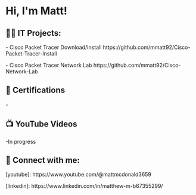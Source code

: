 <h1>Hi, I'm Matt! </h1>

<h2>👨‍💻 IT Projects:</h2>
<p>- Cisco Packet Tracer Download/Install https://github.com/mmatt92/Cisco-Packet-Tracer-Install </p>
<p>- Cisco Packet Tracer Network Lab https://github.com/mmatt92/Cisco-Network-Lab </p>

<h2>📄 Certifications</h2>
<p>-</p>
<h2>📺 YouTube Videos</h2>
<p>-In progress</p>



<h2> 🤳 Connect with me:</h2>
<p>[youtube]: https://www.youtube.com/@mattmcdonald3659</p>
<p>[linkedin]: https://www.linkedin.com/in/matthew-m-b67355299/ </p>                                                                                                                                    


<!--
**mmatt92/mmatt92** is a ✨ _special_ ✨ repository because its `README.md` (this file) appears on your GitHub profile.

Here are some ideas to get you started:

- 🔭 I’m currently working on ...
- 🌱 I’m currently learning ...
- 👯 I’m looking to collaborate on ...
- 🤔 I’m looking for help with ...
- 💬 Ask me about ...
- 📫 How to reach me: ...
- 😄 Pronouns: ...
- ⚡ Fun fact: ...
-->
